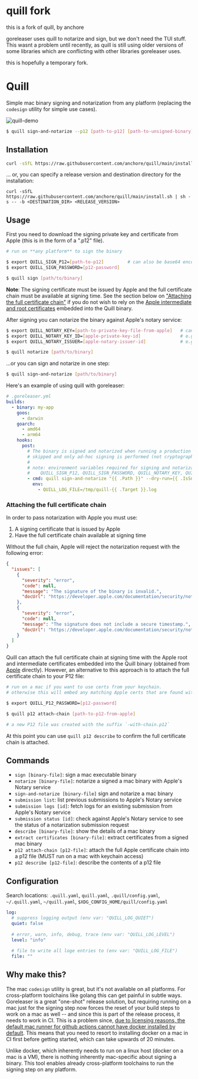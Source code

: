 # quill fork

this is a fork of quill, by anchore

goreleaser uses quill to notarize and sign, but we don't need the TUI stuff.
This wasnt a problem until recently, as quill is still using older versions of
some libraries which are conflicting with other libraries goreleaser uses.

this is hopefully a temporary fork.

# Quill

Simple mac binary signing and notarization from any platform (replacing the `codesign` utility for simple use cases).

![quill-demo](https://user-images.githubusercontent.com/590471/196287753-35f3de6c-cd37-4ec1-a67c-05be5f4ed95b.gif)

```bash
$ quill sign-and-notarize --p12 [path-to-p12] [path-to-unsigned-binary]
```

## Installation

```bash
curl -sSfL https://raw.githubusercontent.com/anchore/quill/main/install.sh | sh -s -- -b /usr/local/bin
```

... or, you can specify a release version and destination directory for the installation:

```
curl -sSfL https://raw.githubusercontent.com/anchore/quill/main/install.sh | sh -s -- -b <DESTINATION_DIR> <RELEASE_VERSION>
```


## Usage

First you need to download the signing private key and certificate from Apple (this is in the form of a ".p12" file). 

```bash
# run on **any platform** to sign the binary

$ export QUILL_SIGN_P12=[path-to-p12]         # can also be base64 encoded contents instead of a file path
$ export QUILL_SIGN_PASSWORD=[p12-password]

$ quill sign [path/to/binary]
```

**Note**: The signing certificate must be issued by Apple and the full certificate chain must be available at 
signing time. See the section below on ["Attaching the full certificate chain"](#attaching-the-full-certificate-chain) if you do not wish to rely on the 
[Apple intermediate and root certificates](https://www.apple.com/certificateauthority/) embedded into the Quill binary.

After signing you can notarize the binary against Apple's notary service:

```bash
$ export QUILL_NOTARY_KEY=[path-to-private-key-file-from-apple]   # can also be base64 encoded contents instead of a file path
$ export QUILL_NOTARY_KEY_ID=[apple-private-key-id]               # e.g. XS319FABCD
$ export QUILL_NOTARY_ISSUER=[apple-notary-issuer-id]             # e.g. a1234b5-1234-5f5d-b0c8-1234bedc5678

$ quill notarize [path/to/binary]
```

...or you can sign and notarize in one step:

```bash
$ quill sign-and-notarize [path/to/binary]
```

Here's an example of using quill with goreleaser:
```yaml
# .goreleaser.yml
builds:
  - binary: my-app
    goos:
      - darwin
    goarch:
      - amd64
      - arm64
    hooks:
      post:
        # The binary is signed and notarized when running a production release, but for snapshot builds notarization is
        # skipped and only ad-hoc signing is performed (not cryptographic material is needed).
        #
        # note: environment variables required for signing and notarization (set in CI) but are not needed for snapshot builds
        #    QUILL_SIGN_P12, QUILL_SIGN_PASSWORD, QUILL_NOTARY_KEY, QUILL_NOTARY_KEY_ID, QUILL_NOTARY_ISSUER
        - cmd: quill sign-and-notarize "{{ .Path }}" --dry-run={{ .IsSnapshot }} --ad-hoc={{ .IsSnapshot }} -vv
          env:
            - QUILL_LOG_FILE=/tmp/quill-{{ .Target }}.log
```

### Attaching the full certificate chain

In order to pass notarization with Apple you must use:

1. A signing certificate that is issued by Apple
2. Have the full certificate chain available at signing time

Without the full chain, Apple will reject the notarization request with the following error:
```json
{
  "issues": [
    {
      "severity": "error",
      "code": null,
      "message": "The signature of the binary is invalid.",
      "docUrl": "https://developer.apple.com/documentation/security/notarizing_macos_software_before_distribution/resolving_common_notarization_issues#3087735"
    },
    {
      "severity": "error",
      "code": null,
      "message": "The signature does not include a secure timestamp.",
      "docUrl": "https://developer.apple.com/documentation/security/notarizing_macos_software_before_distribution/resolving_common_notarization_issues#3087733"
    }
  ]
}
```

Quill can attach the full certificate chain at signing time with the Apple root and intermediate certificates embedded 
into the Quill binary (obtained from [Apple](https://www.apple.com/certificateauthority/) directly). However, an
alternative to this approach is to attach the full certificate chain to your P12 file:

```bash
# run on a mac if you want to use certs from your keychain.
# otherwise this will embed any matching Apple certs that are found within Quill into the P12 file.

$ export QUILL_P12_PASSWORD=[p12-password]

$ quill p12 attach-chain [path-to-p12-from-apple]

# a new P12 file was created with the suffix `-with-chain.p12`
```

At this point you can use `quill p12 describe` to confirm the full certificate chain is attached.


## Commands

- `sign [binary-file]`: sign a mac executable binary
- `notarize [binary-file]`: notarize a signed a mac binary with Apple's Notary service
- `sign-and-notarize [binary-file]` sign and notarize a mac binary
- `submission list`: list previous submissions to Apple's Notary service
- `submission logs [id]`: fetch logs for an existing submission from Apple's Notary service
- `submission status [id]`: check against Apple's Notary service to see the status of a notarization submission request
- `describe [binary-file]`: show the details of a mac binary
- `extract certificates [binary-file]`:  extract certificates from a signed mac binary
- `p12 attach-chain [p12-file]`: attach the full Apple certificate chain into a p12 file (MUST run on a mac with keychain access)
- `p12 describe [p12-file]`: describe the contents of a p12 file


## Configuration
Search locations: `.quill.yaml`, `quill.yaml`, `.quill/config.yaml`, `~/.quill.yaml`, `~/quill.yaml`, `$XDG_CONFIG_HOME/quill/config.yaml`

```yaml
log:
  # suppress logging output (env var: "QUILL_LOG_QUIET")
  quiet: false
  
  # error, warn, info, debug, trace (env var: "QUILL_LOG_LEVEL")
  level: "info"
  
  # file to write all loge entries to (env var: "QUILL_LOG_FILE")
  file: ""
```

## Why make this?

The mac `codesign` utility is great, but it's not available on all platforms. For cross-platform toolchains like golang
this can get painful in subtle ways. Goreleaser is a great "one-shot" release solution, but requiring running on a mac
just for the signing step now forces the reset of your build steps to work on a mac as well -- and since this is part
of the release process, it needs to work in CI. This is a problem since, [due to licensing reasons, the default mac
runner for github actions cannot have docker installed by default](https://github.com/actions/runner-images/issues/17#issuecomment-614726536).
This means that you need to resort to installing docker on a mac in CI first before getting started, which can take
upwards of 20 minutes.

Unlike docker, which inherently needs to run on a linux host (docker on a mac is a VM), there is nothing inherently
mac-specific about signing a binary. This tool enables already cross-platform toolchains to run the signing step on
any platform.

